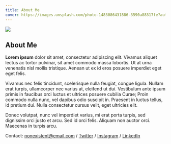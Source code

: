 ```yaml
---
title: About Me
cover: https://images.unsplash.com/photo-1483086431886-3590a88317fe?auto=format&fit=crop&w=746&q=80
---
```

![](https://images.unsplash.com/photo-1483086431886-3590a88317fe?auto=format&fit=crop&w=746&q=80)

## About Me

**Lorem ipsum** dolor sit amet, consectetur adipiscing elit. Vivamus aliquet
lectus ac tortor pulvinar, sit amet commodo massa lobortis. Ut at urna
venenatis nisl mollis tristique. Aenean ut ex id eros posuere imperdiet eget
eget felis.

Vivamus nec felis tincidunt, scelerisque nulla feugiat, congue
ligula. Nullam erat turpis, ullamcorper nec varius at, eleifend ut dui.
Vestibulum ante ipsum primis in faucibus orci luctus et ultrices posuere
cubilia Curae; Proin commodo nulla nunc, vel dapibus odio suscipit in.
Praesent in luctus tellus, id pretium dui. Nulla consectetur cursus velit,
eget ultricies elit.

Donec volutpat, nunc vel imperdiet varius, mi erat porta
turpis, sed dignissim orci justo et arcu. Sed id orci felis. Aliquam non
auctor orci. Maecenas in turpis arcu.

Contact: nonexistent@email.com / [Twitter](https://twitter.com) / [Instagram](https://instagram.com) / [LinkedIn](https://linkedin.com)
